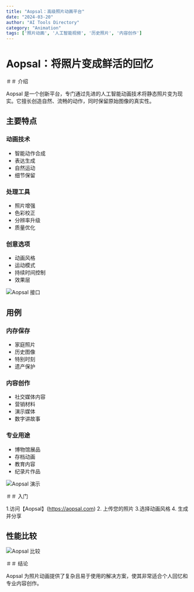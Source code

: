```yaml
---
title: "Aopsal：高级照片动画平台"
date: "2024-03-20"
author: "AI Tools Directory"
category: "Animation"
tags: ['照片动画', '人工智能视频', '历史照片', '内容创作']
---
```

# Aopsal：将照片变成鲜活的回忆

＃＃ 介绍

Aopsal 是一个创新平台，专门通过先进的人工智能动画技术将静态照片变为现实。它擅长创造自然、流畅的动作，同时保留原始图像的真实性。

## 主要特点

### 动画技术
- 智能动作合成
- 表达生成
- 自然运动
- 细节保留

### 处理工具
- 照片增强
- 色彩校正
- 分辨率升级
- 质量优化

### 创意选项
- 动画风格
- 运动模式
- 持续时间控制
- 效果层

![Aopsal 接口](/imgs/aopsal/interface.jpg)

## 用例

### 内存保存
- 家庭照片
- 历史图像
- 特别时刻
- 遗产保护

### 内容创作
- 社交媒体内容
- 营销材料
- 演示媒体
- 数字讲故事

### 专业用途
- 博物馆展品
- 存档动画
- 教育内容
- 纪录片作品

![Aopsal 演示](/imgs/aopsal/demo.jpg)

＃＃ 入门

1.访问【Aopsal】(https://aopsal.com)
2. 上传您的照片
3.选择动画风格
4. 生成并分享

## 性能比较

![Aopsal 比较](/imgs/aopsal/comparison.jpg)

＃＃ 结论

Aopsal 为照片动画提供了复杂且易于使用的解决方案，使其非常适合个人回忆和专业内容创作。